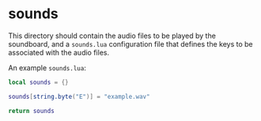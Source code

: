 # sounds
This directory should contain the audio files to be played by the soundboard,
and a `sounds.lua` configuration file that defines the keys to be associated
with the audio files.

An example `sounds.lua`:
```lua
local sounds = {}

sounds[string.byte("E")] = "example.wav"

return sounds
```
